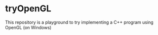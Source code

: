 # tryOpenGL
This repository is a playground to try implementing a C++ program using OpenGL (on Windows)
